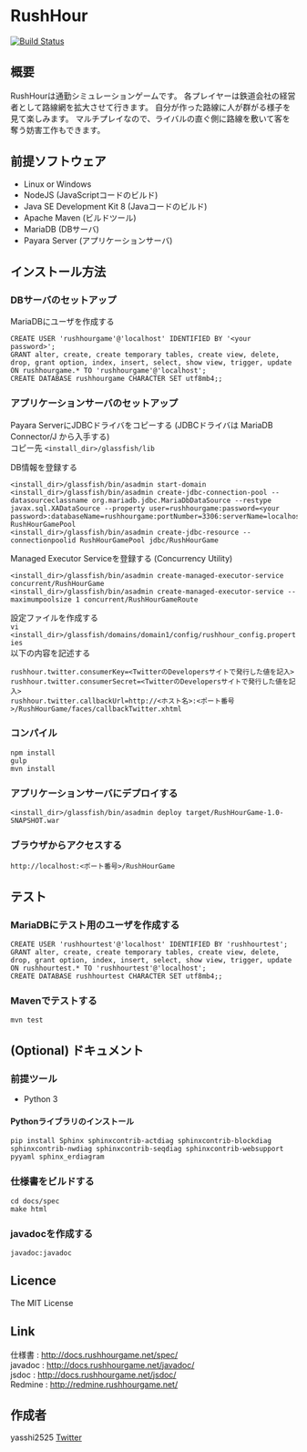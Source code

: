 RushHour
========

[![Build Status](https://travis-ci.org/yasshi2525/rushhourgame.svg?branch=master)](https://travis-ci.org/yasshi2525/rushhourgame)

## 概要

RushHourは通勤シミュレーションゲームです。
各プレイヤーは鉄道会社の経営者として路線網を拡大させて行きます。
自分が作った路線に人が群がる様子を見て楽しみます。
マルチプレイなので、ライバルの直ぐ側に路線を敷いて客を奪う妨害工作もできます。

## 前提ソフトウェア

- Linux or Windows
- NodeJS (JavaScriptコードのビルド)
- Java SE Development Kit 8 (Javaコードのビルド)
- Apache Maven (ビルドツール)
- MariaDB (DBサーバ)
- Payara Server (アプリケーションサーバ)

## インストール方法

### DBサーバのセットアップ

MariaDBにユーザを作成する

```
CREATE USER 'rushhourgame'@'localhost' IDENTIFIED BY '<your password>';  
GRANT alter, create, create temporary tables, create view, delete, drop, grant option, index, insert, select, show view, trigger, update ON rushhourgame.* TO 'rushhourgame'@'localhost';  
CREATE DATABASE rushhourgame CHARACTER SET utf8mb4;;  
```

### アプリケーションサーバのセットアップ

Payara ServerにJDBCドライバをコピーする (JDBCドライバは MariaDB Connector/J から入手する)  
コピー先 `<install_dir>/glassfish/lib`

DB情報を登録する  
```
<install_dir>/glassfish/bin/asadmin start-domain  
<install_dir>/glassfish/bin/asadmin create-jdbc-connection-pool --datasourceclassname org.mariadb.jdbc.MariaDbDataSource --restype javax.sql.XADataSource --property user=rushhourgame:password=<your password>:databaseName=rushhourgame:portNumber=3306:serverName=localhost RushHourGamePool  
<install_dir>/glassfish/bin/asadmin create-jdbc-resource --connectionpoolid RushHourGamePool jdbc/RushHourGame  
```

Managed Executor Serviceを登録する (Concurrency Utility)  
```
<install_dir>/glassfish/bin/asadmin create-managed-executor-service concurrent/RushHourGame  
<install_dir>/glassfish/bin/asadmin create-managed-executor-service --maximumpoolsize 1 concurrent/RushHourGameRoute  
```

設定ファイルを作成する  
`vi <install_dir>/glassfish/domains/domain1/config/rushhour_config.properties`  
以下の内容を記述する
```
rushhour.twitter.consumerKey=<TwitterのDevelopersサイトで発行した値を記入>  
rushhour.twitter.consumerSecret=<TwitterのDevelopersサイトで発行した値を記入>  
rushhour.twitter.callbackUrl=http://<ホスト名>:<ポート番号>/RushHourGame/faces/callbackTwitter.xhtml  
```

### コンパイル

```
npm install  
gulp  
mvn install  
```

### アプリケーションサーバにデプロイする

```
<install_dir>/glassfish/bin/asadmin deploy target/RushHourGame-1.0-SNAPSHOT.war
```

### ブラウザからアクセスする

```http://localhost:<ポート番号>/RushHourGame```

## テスト

### MariaDBにテスト用のユーザを作成する

```
CREATE USER 'rushhourtest'@'localhost' IDENTIFIED BY 'rushhourtest';  
GRANT alter, create, create temporary tables, create view, delete, drop, grant option, index, insert, select, show view, trigger, update ON rushhourtest.* TO 'rushhourtest'@'localhost';  
CREATE DATABASE rushhourtest CHARACTER SET utf8mb4;;  
```

### Mavenでテストする

```mvn test```

## (Optional) ドキュメント

### 前提ツール

- Python 3  

#### Pythonライブラリのインストール  

```
pip install Sphinx sphinxcontrib-actdiag sphinxcontrib-blockdiag sphinxcontrib-nwdiag sphinxcontrib-seqdiag sphinxcontrib-websupport pyyaml sphinx_erdiagram  
```

### 仕様書をビルドする

```
cd docs/spec  
make html  
```

### javadocを作成する

```javadoc:javadoc```

## Licence

The MIT License

## Link

仕様書  : <http://docs.rushhourgame.net/spec/>  
javadoc : <http://docs.rushhourgame.net/javadoc/>  
jsdoc : <http://docs.rushhourgame.net/jsdoc/>  
Redmine : <http://redmine.rushhourgame.net/>  

## 作成者

yasshi2525 [Twitter](https://twitter.com/yasshi2525)